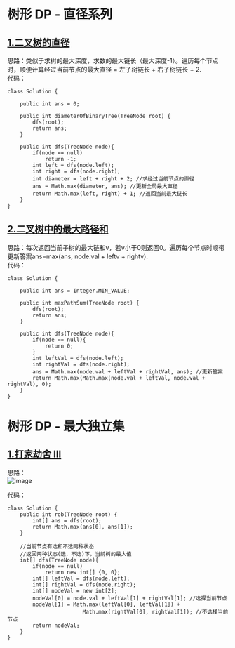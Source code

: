 # 树形 DP - 直径系列

## [1.二叉树的直径](https://leetcode.cn/problems/diameter-of-binary-tree/description/)
思路：类似于求树的最大深度，求数的最大链长（最大深度-1）。遍历每个节点时，顺便计算经过当前节点的最大直径 = 左子树链长 + 右子树链长 + 2.   
代码：
```
class Solution {

    public int ans = 0;

    public int diameterOfBinaryTree(TreeNode root) {
        dfs(root);
        return ans;
    }

    public int dfs(TreeNode node){
        if(node == null)
            return -1;
        int left = dfs(node.left);
        int right = dfs(node.right);
        int diameter = left + right + 2; //求经过当前节点的直径
        ans = Math.max(diameter, ans); //更新全局最大直径
        return Math.max(left, right) + 1; //返回当前最大链长
    }
}
```

## [2.二叉树中的最大路径和](https://leetcode.cn/problems/binary-tree-maximum-path-sum/description/)
思路：每次返回当前子树的最大链和v，若v小于0则返回0。遍历每个节点时顺带更新答案ans=max(ans, node.val + leftv + rightv).  
代码：
```
class Solution {

    public int ans = Integer.MIN_VALUE;

    public int maxPathSum(TreeNode root) {
        dfs(root);
        return ans;
    }

    public int dfs(TreeNode node){
        if(node == null){
            return 0;
        }
        int leftVal = dfs(node.left);
        int rightVal = dfs(node.right);
        ans = Math.max(node.val + leftVal + rightVal, ans); //更新答案
        return Math.max(Math.max(node.val + leftVal, node.val + rightVal), 0);
    }
}
```

# 树形 DP - 最大独立集

## [1.打家劫舍 III](https://leetcode.cn/problems/house-robber-iii/description/)
思路：  
![image](https://github.com/user-attachments/assets/0f432337-a910-4b4c-bf15-2c6d7a440a30)
  
代码：  
```
class Solution {
    public int rob(TreeNode root) {
        int[] ans = dfs(root);
        return Math.max(ans[0], ans[1]);
    }

    //当前节点有选和不选两种状态
    //返回两种状态(选，不选)下，当前树的最大值
    int[] dfs(TreeNode node){
        if(node == null)
            return new int[] {0, 0};
        int[] leftVal = dfs(node.left);
        int[] rightVal = dfs(node.right);
        int[] nodeVal = new int[2];
        nodeVal[0] = node.val + leftVal[1] + rightVal[1]; //选择当前节点
        nodeVal[1] = Math.max(leftVal[0], leftVal[1]) + 
                        Math.max(rightVal[0], rightVal[1]); //不选择当前节点
        return nodeVal;
    }
}
```
